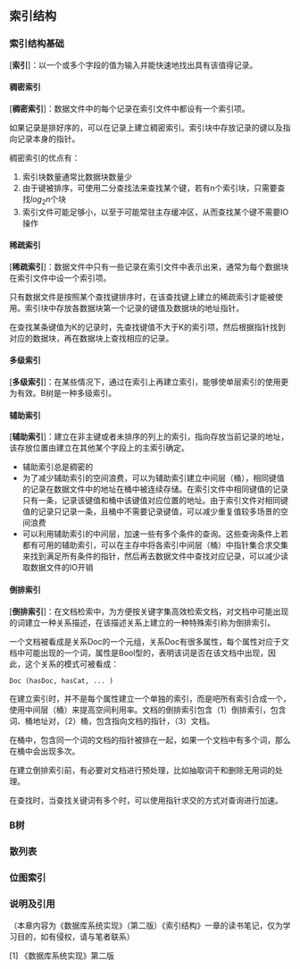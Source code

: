 ## 索引结构

### 索引结构基础

[**索引**]：以一个或多个字段的值为输入并能快速地找出具有该值得记录。

#### 稠密索引

[**稠密索引**]：数据文件中的每个记录在索引文件中都设有一个索引项。

如果记录是排好序的，可以在记录上建立稠密索引。索引块中存放记录的键以及指向记录本身的指针。

稠密索引的优点有：

1. 索引块数量通常比数据块数量少
2. 由于键被排序，可使用二分查找法来查找某个键，若有n个索引块，只需要查找$log_2n$个块
3. 索引文件可能足够小，以至于可能常驻主存缓冲区，从而查找某个键不需要IO操作

#### 稀疏索引

[**稀疏索引**]：数据文件中只有一些记录在索引文件中表示出来，通常为每个数据块在索引文件中设一个索引项。

只有数据文件是按照某个查找键排序时，在该查找键上建立的稀疏索引才能被使用。索引块中存放各数据块第一个记录的键值及数据块的地址指针。

在查找某条键值为K的记录时，先查找键值不大于K的索引项，然后根据指针找到对应的数据块，再在数据块上查找相应的记录。

#### 多级索引

[**多级索引**]：在某些情况下，通过在索引上再建立索引，能够使单层索引的使用更为有效。B树是一种多级索引。

#### 辅助索引

[**辅助索引**]：建立在非主键或者未排序的列上的索引，指向存放当前记录的地址，该存放位置由建立在其他某个字段上的主索引确定。

- 辅助索引总是稠密的
- 为了减少辅助索引的空间浪费，可以为辅助索引建立中间层（桶），相同键值的记录在数据文件中的地址在桶中被连续存储。在索引文件中相同键值的记录只有一条，记录该键值和桶中该键值对应位置的地址。由于索引文件对相同键值的记录只记录一条，且桶中不需要记录键值，可以减少重复值较多场景的空间浪费
- 可以利用辅助索引的中间层，加速一些有多个条件的查询。这些查询条件上若都有可用的辅助索引，可以在主存中将各索引中间层（桶）中指针集合求交集来找到满足所有条件的指针，然后再去数据文件中查找对应记录，可以减少读取数据文件的IO开销

#### 倒排索引

[**倒排索引**]：在文档检索中，为方便按关键字集高效检索文档，对文档中可能出现的词建立一种关系描述，在该描述关系上建立的一种特殊索引称为倒排索引。

一个文档被看成是关系Doc的一个元组，关系Doc有很多属性，每个属性对应于文档中可能出现的一个词，属性是Bool型的，表明该词是否在该文档中出现，因此，这个关系的模式可被看成：

```
Doc (hasDoc, hasCat, ... )
```

在建立索引时，并不是每个属性建立一个单独的索引，而是吧所有索引合成一个，使用中间层（桶）来提高空间利用率。文档的倒排索引包含（1）倒排索引，包含词、桶地址对，（2）桶，包含指向文档的指针，（3）文档。

在桶中，包含同一个词的文档的指针被排在一起，如果一个文档中有多个词，那么在桶中会出现多次。

在建立倒排索引前，有必要对文档进行预处理，比如抽取词干和删除无用词的处理。

在查找时，当查找关键词有多个时，可以使用指针求交的方式对查询进行加速。

### B树

### 散列表

### 位图索引

### 说明及引用

（本章内容为《数据库系统实现》（第二版）《索引结构》一章的读书笔记，仅为学习目的，如有侵权，请与笔者联系）

[1] 《数据库系统实现》第二版 
